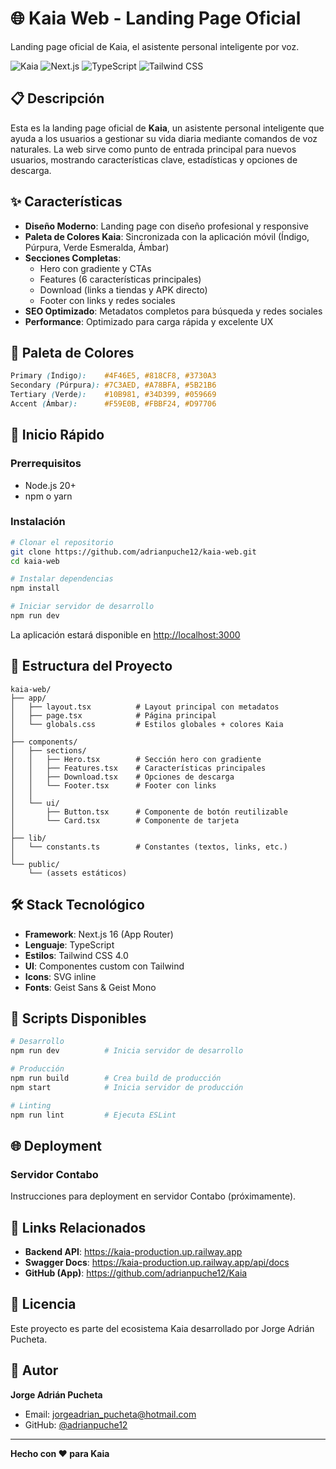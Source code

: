 # 🌐 Kaia Web - Landing Page Oficial

Landing page oficial de Kaia, el asistente personal inteligente por voz.

![Kaia](https://img.shields.io/badge/Version-1.0.0-blue)
![Next.js](https://img.shields.io/badge/Next.js-16.0.0-black)
![TypeScript](https://img.shields.io/badge/TypeScript-5.0-blue)
![Tailwind CSS](https://img.shields.io/badge/Tailwind-4.0-38bdf8)

## 📋 Descripción

Esta es la landing page oficial de **Kaia**, un asistente personal inteligente que ayuda a los usuarios a gestionar su vida diaria mediante comandos de voz naturales. La web sirve como punto de entrada principal para nuevos usuarios, mostrando características clave, estadísticas y opciones de descarga.

## ✨ Características

- **Diseño Moderno**: Landing page con diseño profesional y responsive
- **Paleta de Colores Kaia**: Sincronizada con la aplicación móvil (Índigo, Púrpura, Verde Esmeralda, Ámbar)
- **Secciones Completas**:
  - Hero con gradiente y CTAs
  - Features (6 características principales)
  - Download (links a tiendas y APK directo)
  - Footer con links y redes sociales
- **SEO Optimizado**: Metadatos completos para búsqueda y redes sociales
- **Performance**: Optimizado para carga rápida y excelente UX

## 🎨 Paleta de Colores

```css
Primary (Índigo):    #4F46E5, #818CF8, #3730A3
Secondary (Púrpura): #7C3AED, #A78BFA, #5B21B6
Tertiary (Verde):    #10B981, #34D399, #059669
Accent (Ámbar):      #F59E0B, #FBBF24, #D97706
```

## 🚀 Inicio Rápido

### Prerrequisitos

- Node.js 20+
- npm o yarn

### Instalación

```bash
# Clonar el repositorio
git clone https://github.com/adrianpuche12/kaia-web.git
cd kaia-web

# Instalar dependencias
npm install

# Iniciar servidor de desarrollo
npm run dev
```

La aplicación estará disponible en [http://localhost:3000](http://localhost:3000)

## 📁 Estructura del Proyecto

```
kaia-web/
├── app/
│   ├── layout.tsx          # Layout principal con metadatos
│   ├── page.tsx            # Página principal
│   └── globals.css         # Estilos globales + colores Kaia
│
├── components/
│   ├── sections/
│   │   ├── Hero.tsx        # Sección hero con gradiente
│   │   ├── Features.tsx    # Características principales
│   │   ├── Download.tsx    # Opciones de descarga
│   │   └── Footer.tsx      # Footer con links
│   │
│   └── ui/
│       ├── Button.tsx      # Componente de botón reutilizable
│       └── Card.tsx        # Componente de tarjeta
│
├── lib/
│   └── constants.ts        # Constantes (textos, links, etc.)
│
└── public/
    └── (assets estáticos)
```

## 🛠️ Stack Tecnológico

- **Framework**: Next.js 16 (App Router)
- **Lenguaje**: TypeScript
- **Estilos**: Tailwind CSS 4.0
- **UI**: Componentes custom con Tailwind
- **Icons**: SVG inline
- **Fonts**: Geist Sans & Geist Mono

## 📝 Scripts Disponibles

```bash
# Desarrollo
npm run dev          # Inicia servidor de desarrollo

# Producción
npm run build        # Crea build de producción
npm start            # Inicia servidor de producción

# Linting
npm run lint         # Ejecuta ESLint
```

## 🌐 Deployment

### Servidor Contabo

Instrucciones para deployment en servidor Contabo (próximamente).

## 🔗 Links Relacionados

- **Backend API**: https://kaia-production.up.railway.app
- **Swagger Docs**: https://kaia-production.up.railway.app/api/docs
- **GitHub (App)**: https://github.com/adrianpuche12/Kaia

## 📄 Licencia

Este proyecto es parte del ecosistema Kaia desarrollado por Jorge Adrián Pucheta.

## 👤 Autor

**Jorge Adrián Pucheta**
- Email: jorgeadrian_pucheta@hotmail.com
- GitHub: [@adrianpuche12](https://github.com/adrianpuche12)

---

**Hecho con ❤️ para Kaia**
